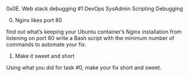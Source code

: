 0x0E. Web stack debugging #1
DevOps
SysAdmin
Scripting
Debugging

0. Nginx likes port 80

find out what’s keeping your Ubuntu container’s Nginx installation from listening on port 80
write a Bash script with the minimum number of commands to automate your fix.

1. Make it sweet and short

Using what you did for task #0, make your fix short and sweet.
